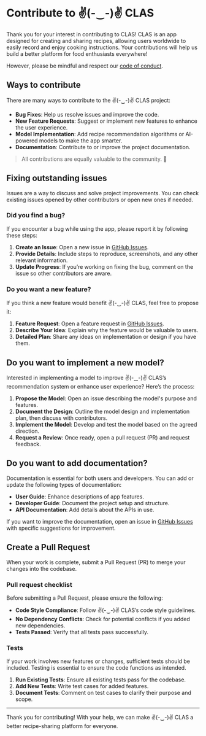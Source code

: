 # Contribute to ✌(-‿-)✌ CLAS

Thank you for your interest in contributing to CLAS! CLAS is an app designed for creating and sharing recipes, allowing users worldwide to easily record and enjoy cooking instructions. Your contributions will help us build a better platform for food enthusiasts everywhere!

However, please be mindful and respect our [code of conduct](https://github.com/YooHyun-Kim/CLAS/blob/main/CODE_OF_CONDUCT.md).

## Ways to contribute

There are many ways to contribute to the ✌(-‿-)✌ CLAS project:

- **Bug Fixes**: Help us resolve issues and improve the code.
- **New Feature Requests**: Suggest or implement new features to enhance the user experience.
- **Model Implementation**: Add recipe recommendation algorithms or AI-powered models to make   the app smarter.
- **Documentation**: Contribute to or improve the project documentation.

> All contributions are equally valuable to the community. 🥰

## Fixing outstanding issues

Issues are a way to discuss and solve project improvements. You can check existing issues opened by other contributors or open new ones if needed.

### Did you find a bug?

If you encounter a bug while using the app, please report it by following these steps:

1. **Create an Issue**: Open a new issue in [GitHub Issues](https://github.com/YooHyun-Kim/CLAS/tree/main/.github/ISSUE_TEMPLATE).
2. **Provide Details**: Include steps to reproduce, screenshots, and any other relevant information.
3. **Update Progress**: If you’re working on fixing the bug, comment on the issue so other contributors are aware.

### Do you want a new feature?

If you think a new feature would benefit ✌(-‿-)✌ CLAS, feel free to propose it:

1. **Feature Request**: Open a feature request in [GitHub Issues](https://github.com/YooHyun-Kim/CLAS/tree/main/.github/ISSUE_TEMPLATE).
2. **Describe Your Idea**: Explain why the feature would be valuable to users.
3. **Detailed Plan**: Share any ideas on implementation or design if you have them.

## Do you want to implement a new model?

Interested in implementing a model to improve ✌(-‿-)✌ CLAS’s recommendation system or enhance user experience? Here’s the process:

1. **Propose the Model**: Open an issue describing the model's purpose and features.
2. **Document the Design**: Outline the model design and implementation plan, then discuss with contributors.
3. **Implement the Model**: Develop and test the model based on the agreed direction.
4. **Request a Review**: Once ready, open a pull request (PR) and request feedback.

## Do you want to add documentation?

Documentation is essential for both users and developers. You can add or update the following types of documentation:

- **User Guide**: Enhance descriptions of app features.
- **Developer Guide**: Document the project setup and structure.
- **API Documentation**: Add details about the APIs in use.

If you want to improve the documentation, open an issue in [GitHub Issues](https://github.com/YooHyun-Kim/CLAS/tree/main/.github/ISSUE_TEMPLATE) with specific suggestions for improvement.

## Create a Pull Request

When your work is complete, submit a Pull Request (PR) to merge your changes into the codebase.

### Pull request checklist

Before submitting a Pull Request, please ensure the following:

- **Code Style Compliance**: Follow ✌(-‿-)✌ CLAS’s code style guidelines.
- **No Dependency Conflicts**: Check for potential conflicts if you added new dependencies.
- **Tests Passed**: Verify that all tests pass successfully.

### Tests

If your work involves new features or changes, sufficient tests should be included. Testing is essential to ensure the code functions as intended.

1. **Run Existing Tests**: Ensure all existing tests pass for the codebase.
2. **Add New Tests**: Write test cases for added features.
3. **Document Tests**: Comment on test cases to clarify their purpose and scope.

---

Thank you for contributing! With your help, we can make ✌(-‿-)✌ CLAS a better recipe-sharing platform for everyone.


 
